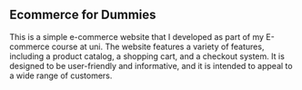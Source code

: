 ## Ecommerce for Dummies

This is a simple e-commerce website that I developed as part of my E-commerce course at uni. The website features a variety of features, including a product catalog, a shopping cart, and a checkout system. It is designed to be user-friendly and informative, and it is intended to appeal to a wide range of customers.
